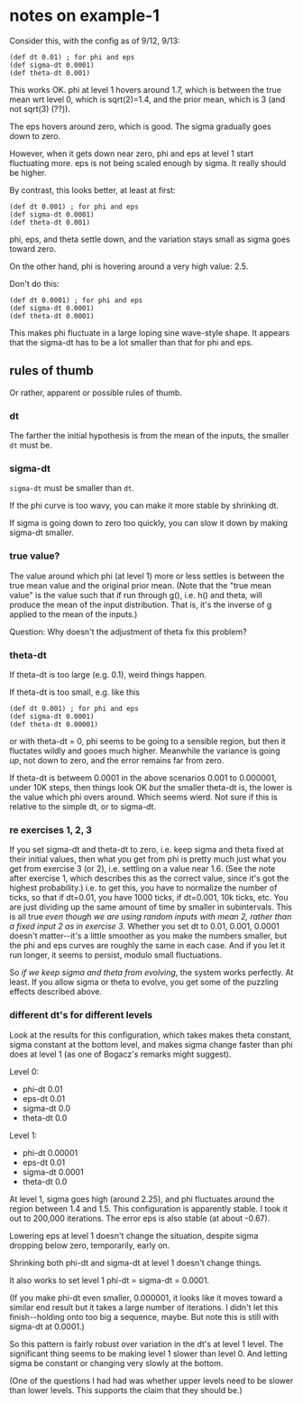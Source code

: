 notes on example-1
====

Consider this, with the config as of 9/12, 9/13:

    (def dt 0.01) ; for phi and eps
    (def sigma-dt 0.0001)
    (def theta-dt 0.001)

This works OK.  phi at level 1 hovers around 1.7, which is between the
true mean wrt level 0, which is sqrt(2)=1.4, and the prior mean, which
is 3 (and not sqrt(3) (??)).

The eps hovers around zero, which is good.  The sigma gradually goes
down to zero.

However, when it gets down near zero, phi and eps at level 1 start
fluctuating more.  eps is not being scaled enough by sigma.  It really
should be higher.

By contrast, this looks better, at least at first:

    (def dt 0.001) ; for phi and eps
    (def sigma-dt 0.0001)
    (def theta-dt 0.001)

phi, eps, and theta settle down, and the variation stays small as
sigma goes toward zero.

On the other hand, phi is hovering around a very high value: 2.5.

Don't do this:

    (def dt 0.0001) ; for phi and eps
    (def sigma-dt 0.0001)
    (def theta-dt 0.0001)

This makes phi fluctuate in a large loping sine wave-style shape.
It appears that the sigma-dt has to be a lot smaller than that for phi
and eps.

## rules of thumb

Or rather, apparent or possible rules of thumb.

### dt

The farther the initial hypothesis is from the mean of the inputs, the
smaller `dt` must be.

### sigma-dt

`sigma-dt` must be smaller than `dt`.

If the phi curve is too wavy, you can make it more stable by shrinking dt.

If sigma is going down to zero too quickly, you can slow it down by
making sigma-dt smaller.

### true value?

The value around which phi (at level 1) more or less settles is between
the true mean value and the original prior mean.  (Note that the "true
mean value" is the value such that if run through g(), i.e.  h() and
theta, will produce the mean of the input distribution.  That is, it's
the inverse of g applied to the mean of the inputs.)

Question: Why doesn't the adjustment of theta fix this problem?

### theta-dt

If theta-dt is too large (e.g. 0.1), weird things happen.

If theta-dt is too small, e.g. like this

    (def dt 0.001) ; for phi and eps
    (def sigma-dt 0.0001)
    (def theta-dt 0.00001)

or with theta-dt = 0, phi seems to be going to a sensible region, but
then it fluctates wildly and gooes much higher.  Meanwhile the variance
is going *up*, not down to zero, and the error remains far from zero.

If theta-dt is betweem 0.0001 in the above scenarios 0.001  to 0.000001,
under 10K steps, then things look OK *but* the smaller theta-dt is, the
lower is the value which phi overs around.  Which seems wierd.  Not sure
if this is relative to the simple dt, or to sigma-dt.

### re exercises 1, 2, 3

If you set sigma-dt and theta-dt to zero, i.e. keep sigma and theta
fixed at their initial values, then what you get from phi is pretty much
just what you get from exercise 3 (or 2), i.e. settling on a value near
1.6.   (See the note after exercise 1, which describes this as the
correct value, since it's got the highest probability.)  i.e. to get
this, you have to normalize the number of ticks, so that if dt=0.01, you
have 1000 ticks, if dt=0.001, 10k ticks, etc.  You are just dividing up
the same amount of time by smaller in subintervals.  This is all true
*even though we are using random inputs with mean 2, rather than a fixed
input 2 as in exercise 3.*  Whether you set dt to 0.01, 0.001, 0.0001
doesn't matter--it's a little smoother as you make the numbers smaller,
but the phi and eps curves are roughly the same in each case.  And if
you let it run longer, it seems to persist, modulo small fluctuations.

So *if we keep sigma and theta from evolving*, the system works perfectly.
At least.  If you allow sigma or theta to evolve, you get some of the
puzzling effects described above.

### different dt's for different levels

Look at the results for this configuration, which takes makes theta
constant, sigma constant at the bottom level, and makes sigma change
faster than phi does at level 1 (as one of Bogacz's remarks might
suggest).

Level 0:

* phi-dt 0.01
* eps-dt 0.01
* sigma-dt 0.0
* theta-dt 0.0

Level 1:

* phi-dt 0.00001
* eps-dt 0.01
* sigma-dt 0.0001
* theta-dt 0.0

At level 1, sigma goes high (around 2.25), and phi fluctuates around the
region between 1.4 and 1.5.  This configuration is apparently stable.  I
took it out to 200,000 iterations.  The error eps is also stable (at
about -0.67).

Lowering eps at level 1 doesn't change the situation, despite sigma
dropping below zero, temporarily, early on.

Shrinking both phi-dt and sigma-dt at level 1 doesn't change things.

It also works to set level 1 phi-dt = sigma-dt = 0.0001.

(If you make phi-dt even smaller, 0.000001, it looks like it moves toward
a similar end result but it takes a large number of iterations.  I
didn't let this finish--holding onto too big a sequence, maybe.  But
note this is still with sigma-dt at 0.0001.)

So this pattern is fairly robust over variation in the dt's at level 1
level.  The significant thing seems to be making level 1 slower than
level 0.  And letting sigma be constant or changing very slowly at the
bottom.

(One of the questions I had had was whether upper levels need to be
slower than lower levels.  This supports the claim that they should be.)
